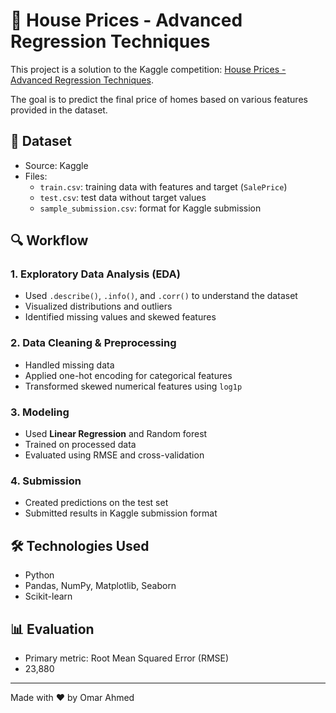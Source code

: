 # 🏡 House Prices - Advanced Regression Techniques

This project is a solution to the Kaggle competition: [House Prices - Advanced Regression Techniques](https://www.kaggle.com/competitions/house-prices-advanced-regression-techniques).

The goal is to predict the final price of homes based on various features provided in the dataset.

## 📁 Dataset

- Source: Kaggle
- Files:
  - `train.csv`: training data with features and target (`SalePrice`)
  - `test.csv`: test data without target values
  - `sample_submission.csv`: format for Kaggle submission

## 🔍 Workflow

### 1. Exploratory Data Analysis (EDA)
- Used `.describe()`, `.info()`, and `.corr()` to understand the dataset
- Visualized distributions and outliers
- Identified missing values and skewed features

### 2. Data Cleaning & Preprocessing
- Handled missing data
- Applied one-hot encoding for categorical features
- Transformed skewed numerical features using `log1p`

### 3. Modeling
- Used **Linear Regression** and Random forest
- Trained on processed data
- Evaluated using RMSE and cross-validation

### 4. Submission
- Created predictions on the test set
- Submitted results in Kaggle submission format

## 🛠 Technologies Used
- Python
- Pandas, NumPy, Matplotlib, Seaborn
- Scikit-learn

## 📊 Evaluation
- Primary metric: Root Mean Squared Error (RMSE)
- 23,880

---

Made with ❤️ by Omar Ahmed
